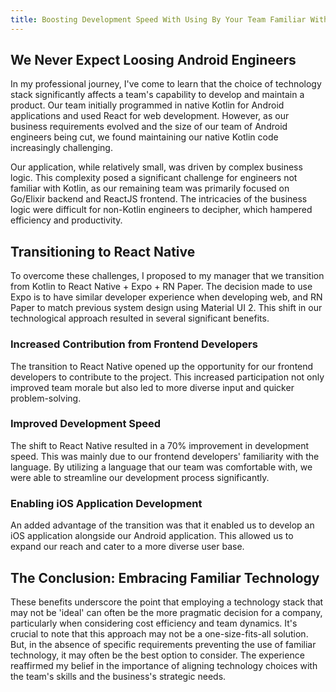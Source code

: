 ```yaml
---
title: Boosting Development Speed With Using By Your Team Familiar With
---
```


## We Never Expect Loosing Android Engineers

In my professional journey, I've come to learn that the choice of technology stack significantly affects a team's capability to develop and maintain a product. Our team initially programmed in native Kotlin for Android applications and used React for web development. However, as our business requirements evolved and the size of our team of Android engineers being cut, we found maintaining our native Kotlin code increasingly challenging.

Our application, while relatively small, was driven by complex business logic. This complexity posed a significant challenge for engineers not familiar with Kotlin, as our remaining team was primarily focused on Go/Elixir backend and ReactJS frontend. The intricacies of the business logic were difficult for non-Kotlin engineers to decipher, which hampered efficiency and productivity.

## Transitioning to React Native

To overcome these challenges, I proposed to my manager that we transition from Kotlin to React Native + Expo + RN Paper. The decision made to use Expo is to have similar developer experience when developing web, and RN Paper to match previous system design using Material UI 2. This shift in our technological approach resulted in several significant benefits.

### Increased Contribution from Frontend Developers

The transition to React Native opened up the opportunity for our frontend developers to contribute to the project. This increased participation not only improved team morale but also led to more diverse input and quicker problem-solving.

### Improved Development Speed

The shift to React Native resulted in a 70% improvement in development speed. This was mainly due to our frontend developers' familiarity with the language. By utilizing a language that our team was comfortable with, we were able to streamline our development process significantly.

### Enabling iOS Application Development

An added advantage of the transition was that it enabled us to develop an iOS application alongside our Android application. This allowed us to expand our reach and cater to a more diverse user base.

## The Conclusion: Embracing Familiar Technology

These benefits underscore the point that employing a technology stack that may not be 'ideal' can often be the more pragmatic decision for a company, particularly when considering cost efficiency and team dynamics. It's crucial to note that this approach may not be a one-size-fits-all solution. But, in the absence of specific requirements preventing the use of familiar technology, it may often be the best option to consider. The experience reaffirmed my belief in the importance of aligning technology choices with the team's skills and the business's strategic needs.
